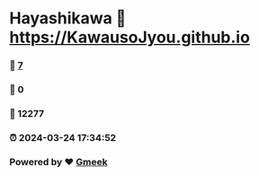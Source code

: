 # Hayashikawa :link: https://KawausoJyou.github.io 
### :page_facing_up: [7](https://KawausoJyou.github.io/tag.html) 
### :speech_balloon: 0 
### :hibiscus: 12277 
### :alarm_clock: 2024-03-24 17:34:52 
### Powered by :heart: [Gmeek](https://github.com/Meekdai/Gmeek)
